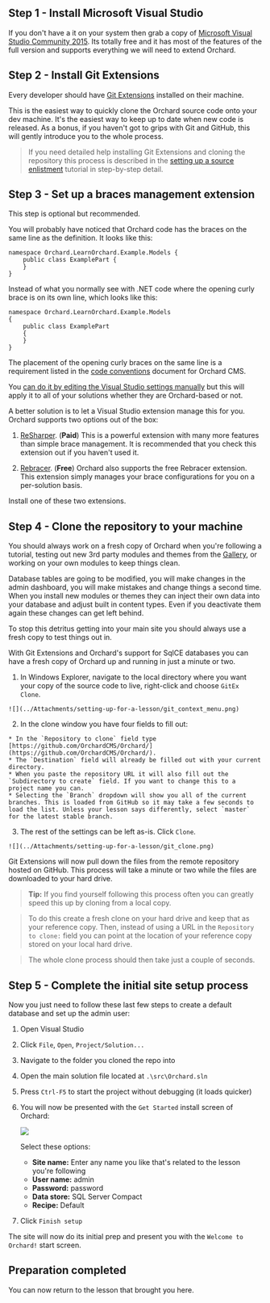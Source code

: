 ## Step 1 - Install Microsoft Visual Studio
If you don't have a it on your system then grab a copy of [Microsoft Visual Studio Community 2015](https://www.visualstudio.com/en-us/products/visual-studio-community-vs.aspx). Its totally free and it has most of the features of the full version and supports everything we will need to extend Orchard.

## Step 2 - Install Git Extensions
Every developer should have [Git Extensions](https://github.com/gitextensions/gitextensions/releases/latest) installed on their machine.

This is the easiest way to quickly clone the Orchard source code onto your dev machine. It's the easiest way to keep up to date when new code is released. As a bonus, if you haven't got to grips with Git and GitHub, this will gently introduce you to the whole process.

> If you need detailed help installing Git Extensions and cloning the repository this process is described in the [setting up a source enlistment](Setting-up-a-source-enlistment) tutorial in step-by-step detail.

## Step 3 - Set up a braces management extension
This step is optional but recommended.

You will probably have noticed that Orchard code has the braces on the same line as the definition. It looks like this:

    namespace Orchard.LearnOrchard.Example.Models {
        public class ExamplePart {
        }
    }
    
Instead of what you normally see with .NET code where the opening curly brace is on its own line, which looks like this:

    namespace Orchard.LearnOrchard.Example.Models
    {
        public class ExamplePart
        {
        }
    }

The placement of the opening curly braces on the same line is a requirement listed in the [code conventions](/Documentation/Code-conventions) document for Orchard CMS.

You [can do it by editing the Visual Studio settings manually](http://articles.runtings.co.uk/2015/09/orchard-cms-quick-tipcurling-up-with.html) but this will apply it to all of your solutions whether they are Orchard-based or not.

A better solution is to let a Visual Studio extension manage this for you. Orchard supports two options out of the box:

  1. [ReSharper](https://visualstudiogallery.msdn.microsoft.com/ea4ac039-1b5c-4d11-804e-9bede2e63ecf). (**Paid**) This is a powerful extension with many more features than simple brace management. It is recommended that you check this extension out if you haven't used it.
  
  1. [Rebracer](https://visualstudiogallery.msdn.microsoft.com/410e9b9f-65f3-4495-b68e-15567e543c58). (**Free**) Orchard also supports the free Rebracer extension. This extension simply manages your brace configurations for you on a per-solution basis.
  
Install one of these two extensions.

## Step 4 - Clone the repository to your machine
You should always work on a fresh copy of Orchard when you're following a tutorial, testing out new 3rd party modules and themes from the [Gallery](http://gallery.orchardproject.net/), or working on your own modules to keep things clean.

Database tables are going to be modified, you will make changes in the admin dashboard, you will make mistakes and change things a second time. When you install new modules or themes they can inject their own data into your database and adjust built in content types. Even if you deactivate them again these changes can get left behind.

To stop this detritus getting into your main site you should always use a fresh copy to test things out in.

With Git Extensions and Orchard's support for SqlCE databases you can have a fresh copy of Orchard up and running in just a minute or two.


  1. In Windows Explorer, navigate to the local directory where you want your copy of the source code to live, right-click and choose `GitEx Clone`.

    ![](../Attachments/setting-up-for-a-lesson/git_context_menu.png)

  2. In the clone window you have four fields to fill out:

    * In the `Repository to clone` field type [https://github.com/OrchardCMS/Orchard/](https://github.com/OrchardCMS/Orchard/). 
    * The `Destination` field will already be filled out with your current directory. 
    * When you paste the repository URL it will also fill out the `Subdirectory to create` field. If you want to change this to a project name you can. 
    * Selecting the `Branch` dropdown will show you all of the current branches. This is loaded from GitHub so it may take a few seconds to load the list. Unless your lesson says differently, select `master` for the latest stable branch. 

  3. The rest of the settings can be left as-is. Click `Clone`.

    ![](../Attachments/setting-up-for-a-lesson/git_clone.png)

Git Extensions will now pull down the files from the remote repository hosted on GitHub. This process will take a minute or two while the files are downloaded to your hard drive.

> **Tip:** If you find yourself following this process often you can greatly speed this up by cloning from a local copy. 

> To do this create a fresh clone on your hard drive and keep that as your reference copy. Then, instead of using a URL in the `Repository to clone:` field you can point at the location of your reference copy stored on your local hard drive. 

> The whole clone process should then take just a couple of seconds.  

## Step 5 - Complete the initial site setup process
Now you just need to follow these last few steps to create a default database and set up the admin user:

  1. Open Visual Studio
  
  1. Click `File`, `Open`, `Project/Solution...`
  
  1. Navigate to the folder you cloned the repo into
  
  1. Open the main solution file located at `.\src\Orchard.sln`
  
  1. Press `Ctrl-F5` to start the project without debugging (it loads quicker)
  
  1. You will now be presented with the `Get Started` install screen of Orchard:
  
     ![](../Attachments/setting-up-for-a-lesson/orchard-setup.png)
     
     Select these options:
     
       - **Site name:** Enter any name you like that's related to the lesson you're following
       - **User name:** admin
       - **Password:** password
       - **Data store:** SQL Server Compact
       - **Recipe:** Default
       
  1.  Click `Finish setup`
  
The site will now do its initial prep and present you with the `Welcome to Orchard!` start screen.

## Preparation completed
You can now return to the lesson that brought you here.
